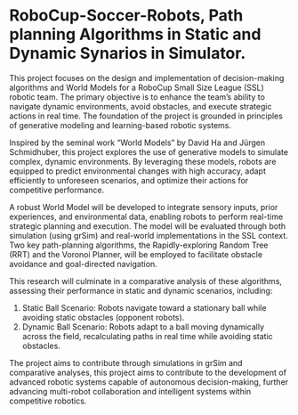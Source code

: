# RoboCup-Soccer-Robots, Path planning Algorithms in Static and Dynamic Synarios in Simulator.
This project focuses on the design and implementation of decision-making algorithms and World Models for a RoboCup Small Size League (SSL) robotic team. The primary objective is to enhance the team’s ability to navigate dynamic environments, avoid obstacles, and execute strategic actions in real time. The foundation of the project is grounded in principles of generative modeling and learning-based robotic systems.

Inspired by the seminal work “World Models” by David Ha and Jürgen Schmidhuber, this project explores the use of generative models to simulate complex, dynamic environments. By leveraging these models, robots are equipped to predict environmental changes with high accuracy, adapt efficiently to unforeseen scenarios, and optimize their actions for competitive performance.

A robust World Model will be developed to integrate sensory inputs, prior experiences, and environmental data, enabling robots to perform real-time strategic planning and execution. The model will be evaluated through both simulation (using grSim) and real-world implementations in the SSL context. Two key path-planning algorithms, the Rapidly-exploring Random Tree (RRT) and the Voronoi Planner, will be employed to facilitate obstacle avoidance and goal-directed navigation.

This research will culminate in a comparative analysis of these algorithms, assessing their performance in static and dynamic scenarios, including:
1. Static Ball Scenario: Robots navigate toward a stationary ball while avoiding static obstacles (opponent robots).
2. Dynamic Ball Scenario: Robots adapt to a ball moving dynamically across the field, recalculating paths in real time while avoiding static obstacles.

The project aims to contribute through simulations in grSim and comparative analyses, this project aims to contribute to the development of advanced robotic systems capable of autonomous decision-making, further advancing multi-robot collaboration and intelligent systems within competitive robotics.
